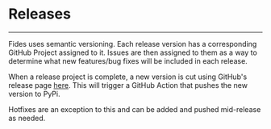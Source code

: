 # Releases

---

Fides uses semantic versioning. Each release version has a corresponding GitHub Project assigned to it. Issues are then assigned to them as a way to determine what new features/bug fixes will be included in each release.

When a release project is complete, a new version is cut using GitHub's release page [here](https://github.com/ethyca/fides/releases). This will trigger a GitHub Action that pushes the new version to PyPi.

Hotfixes are an exception to this and can be added and pushed mid-release as needed.
